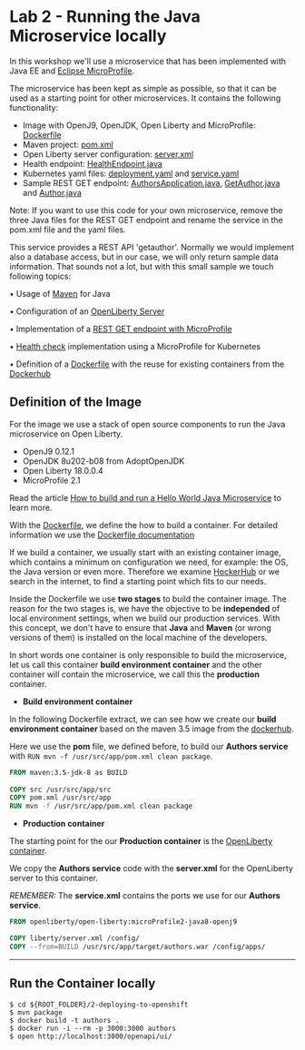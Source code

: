 # Lab 2 - Running the Java Microservice locally

In this workshop we'll use a microservice that has been implemented with Java EE and [Eclipse MicroProfile](https://microprofile.io/).

The microservice has been kept as simple as possible, so that it can be used as a starting point for other microservices. It contains the following functionality:

* Image with OpenJ9, OpenJDK, Open Liberty and MicroProfile: [Dockerfile](../../Dockerfile)
* Maven project: [pom.xml](../../pom.xml)
* Open Liberty server configuration: [server.xml](../../liberty/server.xml)
* Health endpoint: [HealthEndpoint.java](../../src/main/java/com/ibm/authors/HealthEndpoint.java)
* Kubernetes yaml files: [deployment.yaml](../../deployment/deployment.yaml) and [service.yaml](../../deployment/service.yaml)
* Sample REST GET endpoint: [AuthorsApplication.java](../../src/main/java/com/ibm/authors/AuthorsApplication.java), [GetAuthor.java](../../src/main/java/com/ibm/authors/GetAuthor.java) and [Author.java](../../src/main/java/com/ibm/authors/Author.java)

Note: If you want to use this code for your own microservice, remove the three Java files for the REST GET endpoint and rename the service in the pom.xml file and the yaml files.

This service provides a REST API 'getauthor'. Normally we would implement also a database access, but in our case, we will only return sample data information. That sounds not a lot, but with this small sample we touch following topics:

•	Usage of [Maven](https://maven.apache.org/) for Java 

•	Configuration of an [OpenLiberty Server](https://openliberty.io)

•	Implementation of a [REST GET endpoint with MicroProfile](https://openliberty.io/blog/2018/01/31/mpRestClient.html)

•	[Health check](https://openliberty.io/guides/kubernetes-microprofile-health.html#adding-a-health-check-to-the-inventory-microservice) implementation using a MicroProfile for Kubernetes 

•	Definition of a [Dockerfile](https://docs.docker.com/engine/reference/builder/) with the reuse for existing containers from the [Dockerhub](https://hub.docker.com)

## Definition of the Image

For the image we use a stack of open source components to run the Java microservice on Open Liberty.

* OpenJ9 0.12.1
* OpenJDK 8u202-b08 from AdoptOpenJDK
* Open Liberty 18.0.0.4
* MicroProfile 2.1

Read the article [How to build and run a Hello World Java Microservice](http://heidloff.net/article/how-to-build-and-run-a-hello-world-java-microservice/) to learn more.

With the [Dockerfile](authors-java-jee/Dockerfile), we define the  how to build a container. For detailed information we use the [Dockerfile documentation](https://docs.docker.com/engine/reference/builder/)

If we build a container, we usually start with an existing container image, which contains a minimum on configuration we need, for example: the OS, the Java version or even more. Therefore we examine [HockerHub](https://hub.docker.com/search?q=maven&type=image&image_filter=official) or we search in the internet, to find a starting point which fits to our needs. 

Inside the Dockerfile we use **two stages** to build the container image. The reason for the two stages is, we have the objective to be **independed** of local environment settings, when we build our production services. With this concept, we don't have to ensure that **Java** and **Maven** (or wrong versions of them) is installed on the local machine of the developers.

In short words one container is only responsible to build the microservice, let us call this container **build environment container** and the other container will contain the microservice, we call this the **production** container.


* **Build environment container**

In the following Dockerfile extract, we can see how we create our **build environment container** based on the maven 3.5 image from the [dockerhub](https://hub.docker.com/_/maven/).

Here we use the **pom** file, we defined before, to build our **Authors service** with ```RUN mvn -f /usr/src/app/pom.xml clean package```.

```dockerfile
FROM maven:3.5-jdk-8 as BUILD
 
COPY src /usr/src/app/src
COPY pom.xml /usr/src/app
RUN mvn -f /usr/src/app/pom.xml clean package
```

* **Production container**

The starting point for the our **Production container** is the [OpenLiberty container](https://hub.docker.com/_/open-liberty).

We copy the **Authors service** code with the **server.xml** for the OpenLiberty server to this container.

_REMEMBER:_ The **service.xml** contains the ports we use for our **Authors service**.

```dockerfile
FROM openliberty/open-liberty:microProfile2-java8-openj9 

COPY liberty/server.xml /config/
COPY --from=BUILD /usr/src/app/target/authors.war /config/apps/
```
---

## Run the Container locally

```
$ cd ${ROOT_FOLDER}/2-deploying-to-openshift
$ mvn package
$ docker build -t authors .
$ docker run -i --rm -p 3000:3000 authors
$ open http://localhost:3000/openapi/ui/
```